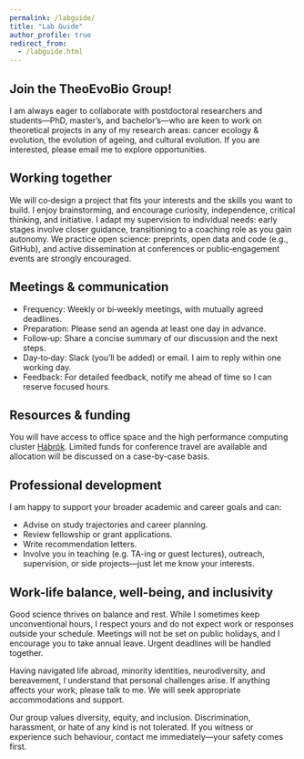 ```yaml
---
permalink: /labguide/
title: "Lab Guide"
author_profile: true
redirect_from: 
  - /labguide.html
---
```


## Join the TheoEvoBio Group!

I am always eager to collaborate with postdoctoral researchers and students—PhD, master’s, and bachelor’s—who are keen to work on theoretical projects in any of my research areas: cancer ecology & evolution, the evolution of ageing, and cultural evolution. If you are interested, please email me to explore opportunities.

## Working together

We will co‑design a project that fits your interests and the skills you want to build. I enjoy brainstorming, and encourage curiosity, independence, critical thinking, and initiative. I adapt my supervision to individual needs: early stages involve closer guidance, transitioning to a coaching role as you gain autonomy. We practice open science: preprints, open data and code (e.g., GitHub), and active dissemination at conferences or public‑engagement events are strongly encouraged.

## Meetings & communication

* Frequency: Weekly or bi‑weekly meetings, with mutually agreed deadlines.
* Preparation: Please send an agenda at least one day in advance.
* Follow‑up: Share a concise summary of our discussion and the next steps.
* Day‑to‑day: Slack (you’ll be added) or email. I aim to reply within one working day.
* Feedback: For detailed feedback, notify me ahead of time so I can reserve focused hours.

## Resources & funding

You will have access to office space and the high performance computing cluster [Hábrók](https://www.rug.nl/society-business/center-for-information-technology/research/services/hpc/habrok?lang=en). Limited funds for conference travel are available and allocation will be discussed on a case-by-case basis.

## Professional development

I am happy to support your broader academic and career goals and can:
* Advise on study trajectories and career planning.
* Review fellowship or grant applications.
* Write recommendation letters.
* Involve you in teaching (e.g. TA-ing or guest lectures), outreach, supervision, or side projects—just let me know your interests.

## Work-life balance, well-being, and inclusivity

Good science thrives on balance and rest. While I sometimes keep unconventional hours, I respect yours and do not expect work or responses outside your schedule. Meetings will not be set on public holidays, and I encourage you to take annual leave. Urgent deadlines will be handled together.

Having navigated life abroad, minority identities, neurodiversity, and bereavement, I understand that personal challenges arise. If anything affects your work, please talk to me. We will seek appropriate accommodations and support.

Our group values diversity, equity, and inclusion. Discrimination, harassment, or hate of any kind is not tolerated. If you witness or experience such behaviour, contact me immediately—your safety comes first.
